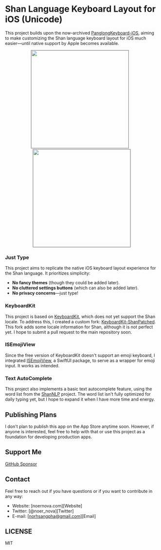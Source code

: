 # Shan Language Keyboard Layout for iOS (Unicode)

This project builds upon the now-archived [PanglongKeyboard-iOS](https://github.com/NoerNova/PanglongKeyboard-iOS), aiming to make customizing the Shan language keyboard layout for iOS much easier—until native support by Apple becomes available.

<p align="center">
  <img style="border: gray 1px solid;" width="320px" src="https://github.com/user-attachments/assets/c423fcd6-bea4-4766-8470-ffbb57ea1026"></img>
  &nbsp;&nbsp;
  <img style="border: gray 1px solid;" width="320px" src="https://github.com/user-attachments/assets/693190bc-2dde-4841-ba7d-ac3fe31a5dcc"></img>
</p>

### Just Type
This project aims to replicate the native iOS keyboard layout experience for the Shan language. It prioritizes simplicity:
- **No fancy themes** (though they could be added later).
- **No cluttered settings buttons** (which can also be added later).
- **No privacy concerns**—just type!

### KeyboardKit
This project is based on [KeyboardKit](https://github.com/KeyboardKit/KeyboardKit), which does not yet support the Shan locale. To address this, I created a custom fork: [KeyboardKit-ShanPatched](https://github.com/NoerNova/KeyboardKit). This fork adds some locale information for Shan, although it is not perfect yet. I hope to submit a pull request to the main repository soon.

### ISEmojiView
Since the free version of KeyboardKit doesn't support an emoji keyboard, I integrated [ISEmojiView](https://github.com/isaced/ISEmojiView), a SwiftUI package, to serve as a wrapper for emoji input. It works as intended.

### Text AutoComplete
This project also implements a basic text autocomplete feature, using the word list from the [ShanNLP](https://github.com/NoerNova/ShanNLP) project. The word list isn't fully optimized for daily typing yet, but I hope to expand it when I have more time and energy.

## Publishing Plans
I don't plan to publish this app on the App Store anytime soon. However, if anyone is interested, feel free to help with that or use this project as a foundation for developing production apps.

## Support Me

[GitHub Sponsor](https://github.com/sponsors/noernova)

## Contact
Feel free to reach out if you have questions or if you want to contribute in any way:

* Website: [noernova.com][Website]
* Twitter: [@noer_nova][Twitter]
* E-mail: [norhsangpha@gmail.com][Email]

## LICENSE
MIT
